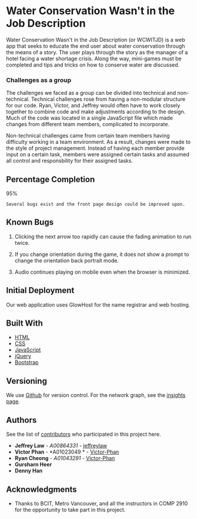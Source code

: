 # Water Conservation Wasn't in the Job Description

Water Conservation Wasn't in the Job Description (or WCWITJD) is a web app that seeks to educate the end user about water conservation through the means of a story. The user plays through the story as the manager of a hotel facing a water shortage crisis. Along the way, mini-games must be completed and tips and tricks on how to conserve water are discussed.


### Challenges as a group
The challenges we faced as a group can be divided into technical and non-technical. Technical challenges rose from having a non-modular structure for our code. Ryan, Victor, and Jeffrey would often have to work closely together to combine code and make adjustments according to the design. Much of the code was located in a single JavaScript file which made changes from different team members, complicated to incorporate.

Non-technical challenges came from certain team members having difficulty working in a team environment. As a result, changes were made to the style of project management. Instead of having each member provide input on a certain task, members were assigned certain tasks and assumed all control and responsbility for their assigned tasks.

## Percentage Completion
95%

```
Several bugs exist and the front page design could be improved upon.
```

## Known Bugs

1. Clicking the next arrow too rapidly can cause the fading animation to run twice.

2. If you change orientation during the game, it does not show a prompt to change the orientation back portrait mode.

3. Audio continues playing on mobile even when the browser is minimized. 


## Initial Deployment

Our web application uses GlowHost for the name registrar and web hosting.

## Built With

* [HTML](https://en.wikipedia.org/wiki/HTML)
* [CSS](https://en.wikipedia.org/wiki/Cascading_Style_Sheets)
* [JavaScript](https://en.wikipedia.org/wiki/JavaScript)
* [jQuery](https://jquery.com/)
* [Bootstrap](https://getbootstrap.com/)


## Versioning

We use [Github](https://github.com/) for version control. For the network graph, see the [insights page](https://github.com/jeffreylaw/comp2910project/network). 

## Authors

See the list of [contributors](https://github.com/jeffreylaw/comp2910project/graphs/contributors) who participated in this project here.

* **Jeffrey Law** - *A00864331* - [jeffreylaw](https://github.com/jeffreylaw)
* **Victor Phan** - *A01023049  * - [Victor-Phan](https://github.com/Victor-Phan)
* **Ryan Cheong** - *A01043291* - [Victor-Phan](https://github.com/RyanCheong123)
* **Gursharn Heer**
* **Denny Han**

## Acknowledgments

* Thanks to BCIT, Metro Vancouver, and all the instructors in COMP 2910 for the opportunity to take part in this project.


